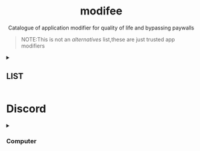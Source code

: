 <h1 align="center">modifee</h1>
<p align="center">Catalogue of application modifier for quality of life and bypassing paywalls</p>

> NOTE:This is not an *alternatives* list,these are just trusted app modifiers

<details><summary><h2> LIST</h2></summary>

* Discord
* Spotify
</details>

# Discord


<details><summary><h3> Computer</h3></summary>

#### [Powercord](https://github.com/powercord-org/powercord)

#### [BetterDiscord](https://github.com/BetterDiscord/BetterDiscord)

#### [Goosemod](https://github.com/GooseMod/GooseMod)

#### [OpenAsar](https://github.com/GooseMod/OpenAsar)
</details>
